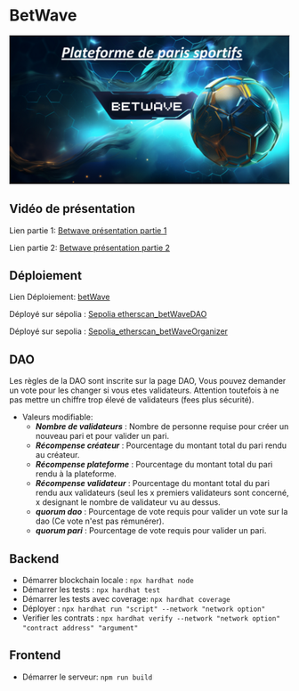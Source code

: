 # BetWave
![betWave](./betwaveLogo.PNG)

## Vidéo de présentation
Lien partie 1: [Betwave présentation partie 1](https://www.loom.com/share/2abf62f9b7794df68f1812a72ab0b531)

Lien partie 2: [Betwave présentation partie 2](https://www.loom.com/share/e31b98cbc43a419e914190ac4934f0b5)

## Déploiement
Lien Déploiement: [betWave](https://alyra-final-project-five.vercel.app/)  

Déployé sur sépolia : [Sepolia etherscan_betWaveDAO](https://sepolia.etherscan.io/address/0x99491F453441978f02f6e841a1EF5336Ba4f9935#code)

Déployé sur sepolia : [Sepolia_etherscan_betWaveOrganizer](https://sepolia.etherscan.io/address/0xaf4c47C65cA567A3f7F1FA54Be72134F8C9e534c#code)

## DAO
Les règles de la DAO sont inscrite sur la page DAO, Vous pouvez demander un vote pour les changer si vous etes validateurs. 
Attention toutefois à ne pas mettre un chiffre trop élevé de validateurs (fees plus sécurité).

* Valeurs modifiable:
  * ***Nombre de validateurs*** : Nombre de personne requise pour créer un nouveau pari et pour valider un pari.
  * ***Récompense créateur*** : Pourcentage du montant total du pari rendu au créateur.
  * ***Récompense plateforme*** : Pourcentage du montant total du pari rendu à la plateforme.
  * ***Récompense validateur*** : Pourcentage du montant total du pari rendu aux validateurs (seul les x premiers validateurs sont concerné,
  x designant le nombre de validateur vu au dessus.
  * ***quorum dao*** : Pourcentage de vote requis pour valider un vote sur la dao (Ce vote n'est pas rémunérer).
  * ***quorum pari*** : Pourcentage de vote requis pour valider un pari.

## Backend

 * Démarrer blockchain locale : ```npx hardhat node```
 * Démarrer les tests : ```npx hardhat test```
 * Démarrer les tests avec coverage: ```npx hardhat coverage```
 * Déployer : ```npx hardhat run "script" --network "network option"```
 * Verifier les contrats : ```npx hardhat verify --network "network option" "contract address" "argument"```

## Frontend

 * Démarrer le serveur: ```npm run build```